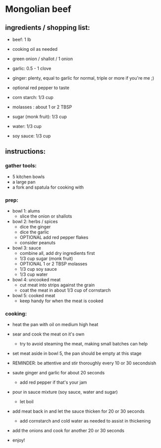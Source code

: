 
# Mongolian beef

## ingredients / shopping list:
* beef: 1 lb
* cooking oil as needed

* green onion / shallot / 1 onion
* garlic: 0.5 - 1 clove
* ginger: plenty, equal to garlic for normal, triple or more if you're me ;)
* optional red pepper to taste

* corn starch: 1/3 cup
* molasses : about 1 or 2 TBSP
* sugar (monk fruit): 1/3 cup
* water: 1/3 cup
* soy sauce: 1/3 cup

## instructions:
### gather tools:
* 5 kitchen bowls
* a large pan
* a fork and spatula for cooking with
### prep:
* bowl 1: alums
    * slice the onion or shallots
* bowl 2: herbs / spices
    * dice the ginger
    * dice the garlic
    * OPTIONAL add red pepper flakes
    * consider peanuts
* bowl 3: sauce
    * combine all, add dry ingredients first
    * 1/3 cup sugar (monk fruit)
    * OPTIONAL 1 or 2 TBSP molasses
    * 1/3 cup soy sauce
    * 1/3 cup water
* bowl 4: uncooked meat
    * cut meat into strips against the grain
    * coat the meat in about 1/3 cup of cornstarch
* bowl 5: cooked meat
    * keep handy for when the meat is cooked
### cooking:
* heat the pan with oil on medium high heat
* sear and cook the meat on it's own
    * try to avoid steaming the meat, making small batches can help
* set meat aside in bowl 5, the pan should be empty at this stage 
* REMINDER: be attentive and stir thoroughly every 10 or 30 secondsish
* saute ginger and garlic for about 20 seconds
    * add red pepper if that's your jam
* pour in sauce mixture (soy sauce, water and sugar) 
    * let boil
* add meat back in and let the sauce thicken for 20 or 30 seconds
    * add cornstarch and cold water as needed to assist in thickening
* add the onions and cook for another 20 or 30 seconds

* enjoy!
